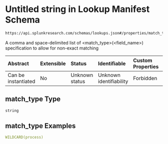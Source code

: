 # Untitled string in Lookup Manifest Schema

```txt
https://api.splunkresearch.com/schemas/lookups.json#/properties/match_type
```

A comma and space-delimited list of \<match_type>(\<field_name>) specification to allow for non-exact matching

| Abstract            | Extensible | Status         | Identifiable            | Custom Properties | Additional Properties | Access Restrictions | Defined In                                                               |
| :------------------ | :--------- | :------------- | :---------------------- | :---------------- | :-------------------- | :------------------ | :----------------------------------------------------------------------- |
| Can be instantiated | No         | Unknown status | Unknown identifiability | Forbidden         | Allowed               | none                | [lookups.spec.json*](../../out/lookups.spec.json "open original schema") |

## match_type Type

`string`

## match_type Examples

```yaml
WILDCARD(process)

```
